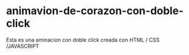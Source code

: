 # animavion-de-corazon-con-doble-click
Esta es una aminacion con doble click creada con HTML / CSS /JAVASCRIPT
